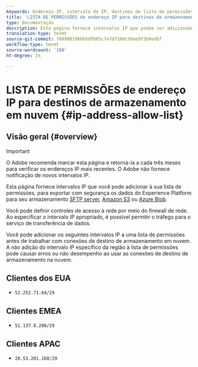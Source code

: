 ```yaml
---
keywords: Endereço IP, intervalo de IP, destinos de lista de permissões
title: 'LISTA DE PERMISSÕES de endereço IP para destinos de armazenamento em nuvem '
type: Documentação
description: Esta página fornece intervalos IP que podem ser adicionados à lista de permissões para exportar com segurança os dados do Experience Platform para o servidor SFTP, o Amazon S3 ou o armazenamento do Azure Blob.
translation-type: tm+mt
source-git-commit: 709908196bb5df665c7e7df10dc58ee9f3b0edbf
workflow-type: tm+mt
source-wordcount: '188'
ht-degree: 1%

---
```



# LISTA DE PERMISSÕES de endereço IP para destinos de armazenamento em nuvem {#ip-address-allow-list}

## Visão geral {#overview}

>[!IMPORTANT]
>
> O Adobe recomenda marcar esta página e retorná-la a cada três meses para verificar os endereços IP mais recentes. O Adobe não fornece notificação de novos intervalos IP.

Esta página fornece intervalos IP que você pode adicionar à sua lista de permissões, para exportar com segurança os dados do Experience Platform para seu armazenamento [SFTP server](./sftp.md), [Amazon S3](./amazon-s3.md) ou [Azure Blob](./azure-blob.md).

Você pode definir controles de acesso à rede por meio do firewall de rede. Ao especificar o intervalo IP apropriado, é possível permitir o tráfego para o serviço de transferência de dados.

Você pode adicionar os seguintes intervalos IP a uma lista de permissões antes de trabalhar com conexões de destino de armazenamento em nuvem. A não adição do intervalo IP específico da região à lista de permissões pode causar erros ou não desempenho ao usar as conexões de destino de armazenamento na nuvem.

## Clientes dos EUA

* `52.252.71.64/29`

## Clientes EMEA

* `51.137.8.208/29`

## Clientes APAC

* `20.53.201.168/29`